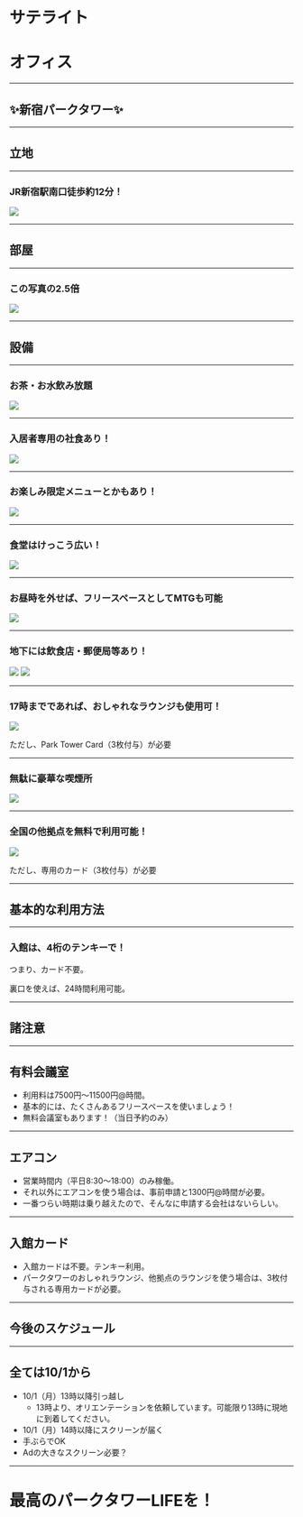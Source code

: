 
# サテライト
# オフィス

---

## ✨新宿パークタワー✨

---

## 立地

---

### JR新宿駅南口徒歩約12分！
![](/assets/pictures/map_parktower.png)

---

## 部屋

---

### この写真の2.5倍
![](/assets/pictures/room.jpg) 

---

## 設備

---

### お茶・お水飲み放題
![](/assets/pictures/lounge.jpg) 

---

### 入居者専用の社食あり！
![](/assets/pictures/menu.jpg) 

---

### お楽しみ限定メニューとかもあり！
![](/assets/pictures/syokudo_2.jpg) 

---

### 食堂はけっこう広い！
![](/assets/pictures/syokudo_3.jpg) 

---

### お昼時を外せば、フリースペースとしてMTGも可能
![](/assets/pictures/syokudo_1.jpg) 

---

### 地下には飲食店・郵便局等あり！
![](/assets/pictures/restaurant_1.png)
![](/assets/pictures/restaurant_2.png) 

---

### 17時までであれば、おしゃれなラウンジも使用可！
![](/assets/pictures/big_lounge.jpg) 

ただし、Park Tower Card（3枚付与）が必要

---

### 無駄に豪華な喫煙所
![](/assets/pictures/smokingroom.jpg)

---

### 全国の他拠点を無料で利用可能！
![](/assets/pictures/all_office.png)

ただし、専用のカード（3枚付与）が必要

---

## 基本的な利用方法

---

### 入館は、4桁のテンキーで！

つまり、カード不要。

裏口を使えば、24時間利用可能。

---

## 諸注意

---

## 有料会議室

- 利用料は7500円〜11500円@時間。
- 基本的には、たくさんあるフリースペースを使いましょう！
- 無料会議室もあります！（当日予約のみ）

---

## エアコン

- 営業時間内（平日8:30〜18:00）のみ稼働。
- それ以外にエアコンを使う場合は、事前申請と1300円@時間が必要。
- 一番つらい時期は乗り越えたので、そんなに申請する会社はないらしい。

---

## 入館カード

- 入館カードは不要。テンキー利用。
- パークタワーのおしゃれラウンジ、他拠点のラウンジを使う場合は、3枚付与される専用カードが必要。

---

## 今後のスケジュール

---

## 全ては10/1から
- 10/1（月）13時以降引っ越し
  - 13時より、オリエンテーションを依頼しています。可能限り13時に現地に到着してください。
- 10/1（月）14時以降にスクリーンが届く
- 手ぶらでOK
- Adの大きなスクリーン必要？

---

# 最高のパークタワーLIFEを！
